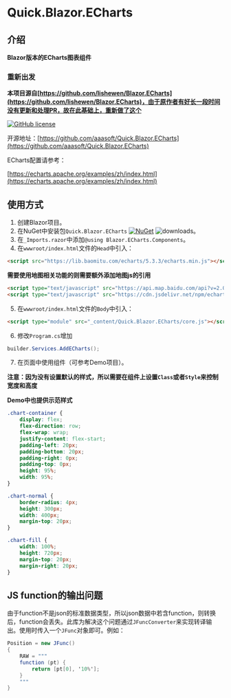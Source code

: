 # Quick.Blazor.ECharts

## 介绍

**Blazor版本的ECharts图表组件**

### 重新出发

**本项目源自[https://github.com/lishewen/Blazor.ECharts](https://github.com/lishewen/Blazor.ECharts)，由于原作者有好长一段时间没有更新和处理PR，故在此基础上，重新做了这个**

[![GitHub license](https://img.shields.io/github/license/aaasoft/Quick.Blazor.ECharts.svg)](https://github.com/aaasoft/Quick.Blazor.ECharts/blob/master/LICENSE)

开源地址：[https://github.com/aaasoft/Quick.Blazor.ECharts](https://github.com/aaasoft/Quick.Blazor.ECharts)

ECharts配置请参考：

[https://echarts.apache.org/examples/zh/index.html](https://echarts.apache.org/examples/zh/index.html)

## 使用方式
1. 创建Blazor项目。
2. 在NuGet中安装包`Quick.Blazor.ECharts` [![NuGet](https://img.shields.io/nuget/v/Quick.Blazor.ECharts.svg?style=flat-square&label=nuget)](https://www.nuget.org/packages/Quick.Blazor.ECharts/) ![downloads](https://img.shields.io/nuget/dt/Quick.Blazor.ECharts.svg)。
3. 在`_Imports.razor`中添加`@using Blazor.ECharts.Components`。
4. 在`wwwroot/index.html`文件的`Head`中引入：
```html
<script src="https://lib.baomitu.com/echarts/5.3.3/echarts.min.js"></script>
```
**需要使用地图相关功能的则需要额外添加地图js的引用**
```html
<script type="text/javascript" src="https://api.map.baidu.com/api?v=2.0&ak=[Your Key Here]"></script>
<script type="text/javascript" src="https://cdn.jsdelivr.net/npm/echarts@5/dist/extension/bmap.min.js"></script>
```
5. 在`wwwroot/index.html`文件的`Body`中引入：
```html
<script type="module" src="_content/Quick.Blazor.ECharts/core.js"></script>
```
6. 修改`Program.cs`增加
```csharp
builder.Services.AddECharts();
```
7. 在页面中使用组件（可参考Demo项目）。

**注意：因为没有设置默认的样式，所以需要在组件上设置`Class`或者`Style`来控制宽度和高度**

**Demo中也提供示范样式**
```css
.chart-container {
    display: flex;
    flex-direction: row;
    flex-wrap: wrap;
    justify-content: flex-start;
    padding-left: 20px;
    padding-bottom: 20px;
    padding-right: 0px;
    padding-top: 0px;
    height: 95%;
    width: 95%;
}

.chart-normal {
    border-radius: 4px;
    height: 300px;
    width: 400px;
    margin-top: 20px;
}

.chart-fill {
    width: 100%;
    height: 720px;
    margin-top: 20px;
    margin-right: 20px;
}
```

## JS function的输出问题
由于function不是json的标准数据类型，所以json数据中若含function，则转换后，function会丢失。此库为解决这个问题通过`JFuncConverter`来实现转译输出。使用时传入一个`JFunc`对象即可。例如：
```csharp
Position = new JFunc()
{
    RAW = """
    function (pt) {
        return [pt[0], '10%'];
    }
    """
}
```
